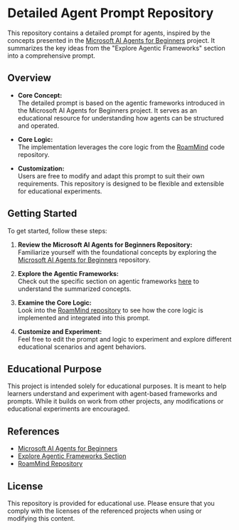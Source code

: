 # Detailed Agent Prompt Repository

This repository contains a detailed prompt for agents, inspired by the concepts presented in the [Microsoft AI Agents for Beginners](https://github.com/microsoft/ai-agents-for-beginners/tree/main/02-explore-agentic-frameworks) project. It summarizes the key ideas from the "Explore Agentic Frameworks" section into a comprehensive prompt.

## Overview

- **Core Concept:**  
  The detailed prompt is based on the agentic frameworks introduced in the Microsoft AI Agents for Beginners project. It serves as an educational resource for understanding how agents can be structured and operated.

- **Core Logic:**  
  The implementation leverages the core logic from the [RoamMind](https://github.com/ShivamGoyal03/RoamMind) code repository.

- **Customization:**  
  Users are free to modify and adapt this prompt to suit their own requirements. This repository is designed to be flexible and extensible for educational experiments.

## Getting Started

To get started, follow these steps:

1. **Review the Microsoft AI Agents for Beginners Repository:**  
   Familiarize yourself with the foundational concepts by exploring the [Microsoft AI Agents for Beginners](https://github.com/microsoft/ai-agents-for-beginners/) repository.

2. **Explore the Agentic Frameworks:**  
   Check out the specific section on agentic frameworks [here](https://github.com/microsoft/ai-agents-for-beginners/tree/main/02-explore-agentic-frameworks) to understand the summarized concepts.

3. **Examine the Core Logic:**  
   Look into the [RoamMind repository](https://github.com/ShivamGoyal03/RoamMind) to see how the core logic is implemented and integrated into this prompt.

4. **Customize and Experiment:**  
   Feel free to edit the prompt and logic to experiment and explore different educational scenarios and agent behaviors.

## Educational Purpose

This project is intended solely for educational purposes. It is meant to help learners understand and experiment with agent-based frameworks and prompts. While it builds on work from other projects, any modifications or educational experiments are encouraged.

## References

- [Microsoft AI Agents for Beginners](https://github.com/microsoft/ai-agents-for-beginners/)
- [Explore Agentic Frameworks Section](https://github.com/microsoft/ai-agents-for-beginners/tree/main/02-explore-agentic-frameworks)
- [RoamMind Repository](https://github.com/ShivamGoyal03/RoamMind)

## License

This repository is provided for educational use. Please ensure that you comply with the licenses of the referenced projects when using or modifying this content.
